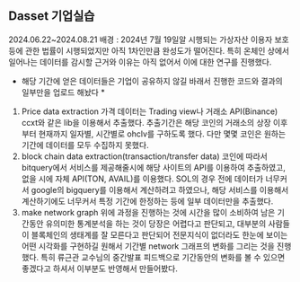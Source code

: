 ## Dasset 기업실습

2024.06.22~2024.08.21
배경 : 2024년 7월 19일알 시행되는 가상자산 이용자 보호등에 관한 법률이 시행되었지만 아직 1차인만큼 완성도가 떨어진다. 특히 온체인 상에서 일어나는 데이터를 감시할 근거와 이유는 아직 없어서 이에 대한 연구를 진행했다.
* 해당 기간에 얻은 데이터들은 기업이 공유하지 않길 바래서 진행한 코드와 결과의 일부만을 업로드 해놨다 *
  
1. Price data extraction
   가격 데이터는 Trading view나 거래소 API(Binance) ccxt와 같은 lib을 이용해서 추출했다. 추출기간은 해당 코인의 거래소의 상장 이후부터 현재까지 일자별, 시간별로 ohclv를 구하도록 했다. 다만 몇몇 코인은 원하는 기간에 데이터를 모두 수집하지 못했다.
2. block chain data extraction(transaction/transfer data)
  코인에 따라서 bitquery에서 서비스를 제공해줄시에 해당 사이트의 API를 이용하여 추출하였고, 없을 시에 자체 API(TON, AVAIL)를 이용했다. SOL의 경우 전에 데이터가 너무커서 google의 bigquery를 이용해서 계산하려고 하였으나, 해당 서비스를 이용해서 계산하기에도 너무커서 특정 기간에 한정하는 등에 일부 데이터만을 추출했다.
3. make network graph
   위에 과정을 진행하는 것에 시간을 많이 소비하여 남은 기간동안 유의미한 통계분석을 하는 것이 당장은 어렵다고 판단되고, 대부분의 사람들이 블록체인의 생태계를 잘 모른다고 판단되어 전문지식이 없더라도 한눈에 보이는 어떤 시각화를 구현하길 원해서 기간별 network 그래프의 변화를 그리는 것을 진행했다. 특히 류근관 교수님의 중간발표 피드백으로 기간동안의 변화를 볼 수 있으면 좋겠다고 하셔서 이부분도 반영해서 만들어봤다.
